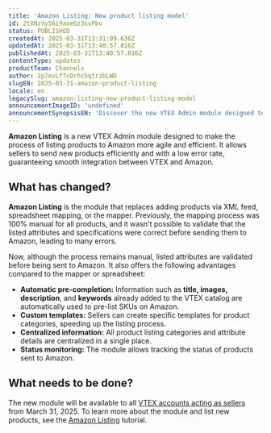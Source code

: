 ```yaml
---
title: 'Amazon Listing: New product listing model'
id: 2tXNzVy56i9aoeGz3xvPbv
status: PUBLISHED
createdAt: 2025-03-31T13:31:09.636Z
updatedAt: 2025-03-31T13:40:57.816Z
publishedAt: 2025-03-31T13:40:57.816Z
contentType: updates
productTeam: Channels
author: 2p7evLfTcDrhc5qtrzbLWD
slugEN: 2025-03-31-amazon-product-listing
locale: en
legacySlug: amazon-listing-new-product-listing-model
announcementImageID: 'undefined'
announcementSynopsisEN: 'Discover the new VTEX Admin module designed to streamline product listing on Amazon.'
---
```


**Amazon Listing** is a new VTEX Admin module designed to make the process of listing products to Amazon more agile and efficient. It allows sellers to send new products efficiently and with a low error rate, guaranteeing smooth integration between VTEX and Amazon.

## What has changed?

**Amazon Listing** is the module that replaces adding products via XML feed, spreadsheet mapping, or the mapper. Previously, the mapping process was 100% manual for all products, and it wasn't possible to validate that the listed attributes and specifications were correct before sending them to Amazon, leading to many errors.  

Now, although the process remains manual, listed attributes are validated before being sent to Amazon. It also offers the following advantages compared to the mapper or spreadsheet:  

- **Automatic pre-completion:** Information such as **title, images, description**, and **keywords** already added to the VTEX catalog are automatically used to pre-list SKUs on Amazon.  
- **Custom templates:** Sellers can create specific templates for product categories, speeding up the listing process.  
- **Centralized information:** All product listing categories and attribute details are centralized in a single place.  
- **Status monitoring:** The module allows tracking the status of products sent to Amazon.  

## What needs to be done?

The new module will be available to all [VTEX accounts acting as sellers](https://help.vtex.com/en/tutorial/estrategias-de-marketplace-na-vtex--tutorials_402#sendo-seller-vtex) from March 31, 2025. To learn more about the module and list new products, see the [Amazon Listing](https://help.vtex.com/en/tutorial/amazon-listing--5HIhbnYzJWkl2yM0o72WrL) tutorial.

